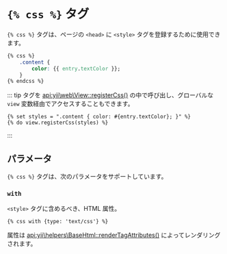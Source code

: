 # `{% css %}` タグ

`{% css %}` タグは、ページの `<head>` に `<style>` タグを登録するために使用できます。

```css
{% css %}
    .content {
        color: {{ entry.textColor }};
    }
{% endcss %}
```

::: tip
タグを <api:yii\web\View::registerCss()> の中で呼び出し、グローバルな `view` 変数経由でアクセスすることもできます。

```twig
{% set styles = ".content { color: #{entry.textColor}; }" %}
{% do view.registerCss(styles) %}
```

:::

## パラメータ

`{% css %}` タグは、次のパラメータをサポートしています。

### `with`

`<style>` タグに含めるべき、HTML 属性。

```twig
{% css with {type: 'text/css'} %}
```

属性は <api:yii\helpers\BaseHtml::renderTagAttributes()> によってレンダリングされます。

